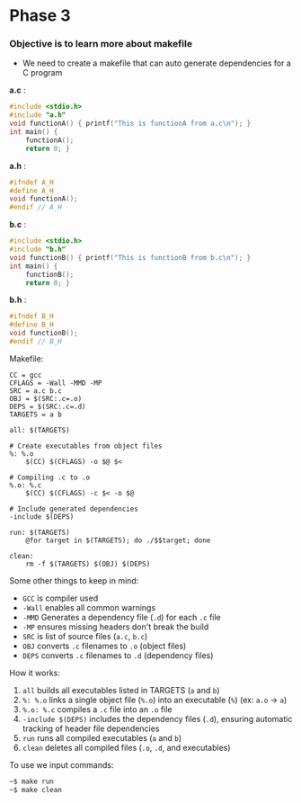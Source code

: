 # Phase 3

### Objective is to learn more about makefile

- We need to create a makefile that can auto generate dependencies for a C program

**a.c** :
```c
#include <stdio.h>
#include "a.h"
void functionA() { printf("This is functionA from a.c\n"); }
int main() {
    functionA();
    return 0; }
```

**a.h** :
```c
#ifndef A_H
#define A_H
void functionA();
#endif // A_H
```

**b.c** :
```c
#include <stdio.h>
#include "b.h"
void functionB() { printf("This is functionB from b.c\n"); }
int main() {
    functionB();
    return 0; }
```

**b.h** :
```c
#ifndef B_H
#define B_H
void functionB();
#endif // B_H
```

Makefile:
```make
CC = gcc
CFLAGS = -Wall -MMD -MP
SRC = a.c b.c
OBJ = $(SRC:.c=.o)
DEPS = $(SRC:.c=.d)
TARGETS = a b

all: $(TARGETS)

# Create executables from object files
%: %.o
	$(CC) $(CFLAGS) -o $@ $<

# Compiling .c to .o
%.o: %.c
	$(CC) $(CFLAGS) -c $< -o $@

# Include generated dependencies
-include $(DEPS)

run: $(TARGETS)
	@for target in $(TARGETS); do ./$$target; done

clean:
	rm -f $(TARGETS) $(OBJ) $(DEPS)
```

Some other things to keep in mind:
- `GCC` is compiler used
- `-Wall` enables all common warnings
- `-MMD` Generates a dependency file (`.d`) for each `.c` file
- `-MP` ensures missing headers don't break the build
- `SRC` is list of source files (`a.c`, `b.c`)
- `OBJ` converts `.c` filenames to `.o` (object files)
- `DEPS` converts `.c` filenames to `.d` (dependency files)

How it works:
1. `all` builds all executables listed in TARGETS (`a` and `b`)
2. `%: %.o` links a single object file (`%.o`) into an executable (`%`) (ex: `a.o` → `a`)
3. `%.o: %.c` compiles a `.c` file into an `.o` file
4. `-include $(DEPS)` includes the dependency files (`.d`), ensuring automatic tracking of header file dependencies
5. `run` runs all compiled executables (`a` and `b`)
6. `clean` deletes all compiled files (`.o`, `.d`, and executables)

To use we input commands:
```bash
~$ make run
~$ make clean
```
